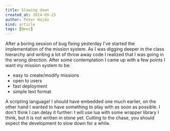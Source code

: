 ```yaml
---
title: Slowing down
created_at: 2014-09-23
author: Peter Hajdu
kind: article
tags: [News]
---
```


After a boring session of bug fixing yesterday I've started the implementation of the mission system.
As I was digging deeper in the class hierarchy and writing a lot of throw away code I realized that I
was going in the wrong direction. After some contemplation I came up with a few points I want my mission
system to be:

 * easy to create/modify missions
 * open to users
 * fast deployment
 * simple text format

A scripting language! I should have embedded one much earlier, on the other hand I wanted to
have something to play with as soon as possible. I don't think I can delay it further: I will use
lua with some wrapper library I think, but it is not written in stone yet. Cutting to the chase, you
should expect the development to slow down for a while.

